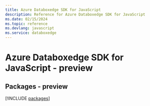 ```yaml
---
title: Azure Databoxedge SDK for JavaScript
description: Reference for Azure Databoxedge SDK for JavaScript
ms.date: 02/15/2024
ms.topic: reference
ms.devlang: javascript
ms.service: databoxedge
---
```

# Azure Databoxedge SDK for JavaScript - preview
## Packages - preview
[!INCLUDE [packages](databoxedge-index.md)]